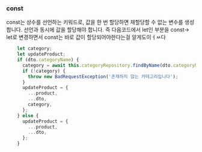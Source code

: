 ### const
const는 상수를 선언하는 키워드로, 값을 한 번 할당하면 재할당할 수 없는 변수를 생성합니다.
선언과 동시에 값을 할당해야 합니다.
즉 다음코드에서 let인 부분을 const-> let로 변경하면서 const는 바로 값이 할당되어야한다는걸 알게도이ㅓㅆ다
```ts
    let category;
    let updateProduct;
    if (dto.categoryName) {
      category = await this.categoryRepository.findByName(dto.categoryName);
      if (!category) {
        throw new BadRequestException('존재하지 않는 카테고리입니다');
      }
      updateProduct = {
        ...product,
        ...dto,
        category,
      };
    } else {
      updateProduct = {
        ...product,
        ...dto,
      };
    }


```
